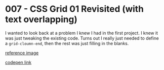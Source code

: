 # 007 - CSS Grid 01 Revisited (with text overlapping)

I wanted to look back at a problem I knew I had in the first project. I knew it was just tweaking the existing code. Turns out I really just needed to define a `grid-cloumn-end`, then the rest was just filling in the blanks.


[reference image](https://payload157.cargocollective.com/1/10/327912/5450966/gridbooks_poster_02_775.jpg)

[codepen link](https://codepen.io/buildingsareheavy/pen/QVKdMR)